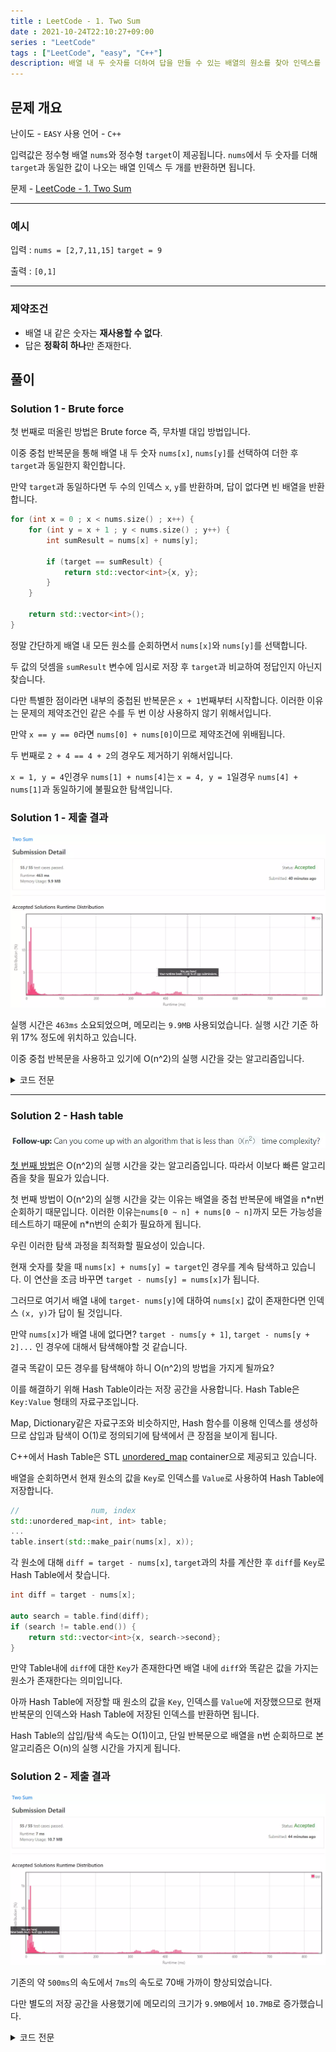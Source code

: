 ```yaml
---
title : LeetCode - 1. Two Sum
date : 2021-10-24T22:10:27+09:00
series : "LeetCode"
tags : ["LeetCode", "easy", "C++"]
description: 배열 내 두 숫자를 더하여 답을 만들 수 있는 배열의 원소를 찾아 인덱스를 반환해야 합니다.
---
```


## 문제 개요

난이도 - `EASY` 사용 언어 - `C++`

입력값은 정수형 배열 `nums`와 정수형 `target`이 제공됩니다.
`nums`에서 두 숫자를 더해 `target`과 동일한 값이 나오는 배열 인덱스 두 개를 반환하면 됩니다.

문제 - [LeetCode - 1. Two Sum](https://leetcode.com/problems/two-sum/)

- - -

### 예시

입력 : `nums = [2,7,11,15]` `target = 9`

출력 : `[0,1]`

- - -

### 제약조건

- 배열 내 같은 숫자는 **재사용할 수 없다**.
- 답은 **정확히 하나**만 존재한다.

## 풀이

### Solution 1 - Brute force

첫 번째로 떠올린 방법은 Brute force 즉, 무차별 대입 방법입니다.

이중 중첩 반복문을 통해 배열 내 두 숫자 `nums[x]`, `nums[y]`를 선택하여 더한 후 `target`과 동일한지 확인합니다.

만약 `target`과 동일하다면 두 수의 인덱스 `x`, `y`를 반환하며,
답이 없다면 빈 배열을 반환합니다.

```cpp
for (int x = 0 ; x < nums.size() ; x++) {
    for (int y = x + 1 ; y < nums.size() ; y++) {
        int sumResult = nums[x] + nums[y];

        if (target == sumResult) {
            return std::vector<int>{x, y};
        }
    }

    return std::vector<int>();
}
```

정말 간단하게 배열 내 모든 원소를 순회하면서 `nums[x]`와 `nums[y]`를 선택합니다.

두 값의 덧셈을 `sumResult` 변수에 임시로 저장 후 `target`과 비교하여 정답인지 아닌지 찾습니다.

다만 특별한 점이라면 내부의 중첩된 반복문은 `x + 1`번째부터 시작합니다. 이러한 이유는 문제의 제약조건인 같은 수를 두 번 이상 사용하지 않기 위해서입니다.

만약 `x == y == 0`라면 `nums[0] + nums[0]`이므로 제약조건에 위배됩니다.

두 번째로 `2 + 4 == 4 + 2`의 경우도 제거하기 위해서입니다.

`x = 1, y = 4`인경우 `nums[1] + nums[4]`는 `x = 4, y = 1`일경우 `nums[4] + nums[1]`과 동일하기에 불필요한 탐색입니다.

### Solution 1 - 제출 결과

![Solution 1 result](./assets/images/leet_code/two_sum/sol1_result.webp)

실행 시간은 `463ms` 소요되었으며, 메모리는 `9.9MB` 사용되었습니다. 실행 시간 기준 하위 17% 정도에 위치하고 있습니다.

이중 중첩 반복문을 사용하고 있기에 O(n^2)의 실행 시간을 갖는 알고리즘입니다.

<details>
<summary>코드 전문</summary>

```cpp
#include <iostream>
#include <vector>
#include <string>
#include <tuple>

class Solution
{
public:
    std::vector<int> Answer(std::vector<int>& nums, int target)
    {
        for (int x = 0 ; x < nums.size() ; x++)
        {
            for (int y = x + 1 ; y < nums.size() ; y++)
            {
                int sumResult = nums[x] + nums[y];

                if (target == sumResult)
                {
                    return std::vector<int>{x, y};
                }
            }
        }

        return std::vector<int>();
    }
};


int main(void)
{
    Solution sol;

    std::vector<std::tuple<std::vector<int>, int>> problems {
        std::make_tuple(std::vector<int>{2, 7, 11, 15}, 9),
        std::make_tuple(std::vector<int>{3, 2 ,4}, 6),
        std::make_tuple(std::vector<int>{3, 3}, 6)
    };

    for (auto problem : problems)
    {
        auto answer = sol.Answer(std::get<0>(problem), std::get<1>(problem));

        for (int num : answer)
        {
            std::cout << num << " ";
        }
        std::cout << std::endl;
    }

}
```

</details>

- - -

### Solution 2 - Hash table

![Follow-up](./assets/images/leet_code/two_sum/follow_up.webp)

[첫 번째 방법](#solution-1---brute-force)은 O(n^2)의 실행 시간을 갖는 알고리즘입니다. 따라서 이보다 빠른 알고리즘을 찾을 필요가 있습니다.

첫 번째 방법이 O(n^2)의 실행 시간을 갖는 이유는 배열을 중첩 반복문에 배열을 n\*n번 순회하기 때문입니다.
이러한 이유는`nums[0 ~ n] + nums[0 ~ n]`까지 모든 가능성을 테스트하기 때문에 n\*n번의 순회가 필요하게 됩니다.

우린 이러한 탐색 과정을 최적화할 필요성이 있습니다.

현재 숫자를 찾을 때 `nums[x] + nums[y] = target`인 경우를 계속 탐색하고 있습니다. 이 연산을 조금 바꾸면 `target - nums[y] = nums[x]`가 됩니다.

그러므로 여기서 배열 내에 `target- nums[y]`에 대하여 `nums[x]` 값이 존재한다면 인덱스 `(x, y)`가 답이 될 것입니다.

만약 `nums[x]`가 배열 내에 없다면? `target - nums[y + 1]`, `target - nums[y + 2]...` 인 경우에 대해서 탐색해야할 것 같습니다.

결국 똑같이 모든 경우를 탐색해야 하니 O(n^2)의 방법을 가지게 될까요?

이를 해결하기 위해 Hash Table이라는 저장 공간을 사용합니다. Hash Table은 `Key:Value` 형태의 자료구조입니다.

Map, Dictionary같은 자료구조와 비슷하지만, Hash 함수를 이용해 인덱스를 생성하므로 삽입과 탐색이 O(1)로 정의되기에 탐색에서 큰 장점을 보이게 됩니다.

C++에서 Hash Table은 STL [unordered_map](https://en.cppreference.com/w/cpp/container/unordered_map) container으로 제공되고 있습니다.

배열을 순회하면서 현재 원소의 값을 `Key`로 인덱스를 `Value`로 사용하여 Hash Table에 저장합니다.

```cpp
//                num, index
std::unordered_map<int, int> table;
...
table.insert(std::make_pair(nums[x], x));
```

각 원소에 대해 `diff = target - nums[x]`,  `target`과의 차를 계산한 후 `diff`를 `Key`로 Hash Table에서 찾습니다.

```cpp
int diff = target - nums[x];

auto search = table.find(diff);
if (search != table.end()) {
    return std::vector<int>{x, search->second};
}
```

만약 Table내에 `diff`에 대한 `Key`가 존재한다면 배열 내에 `diff`와 똑같은 값을 가지는 원소가 존재한다는 의미입니다.

아까 Hash Table에 저장할 때 원소의 값을 `Key`, 인덱스를 `Value`에 저장했으므로 현재 반복문의 인덱스와 Hash Table에 저장된 인덱스를 반환하면 됩니다.

Hash Table의 삽입/탐색 속도는 O(1)이고, 단일 반복문으로 배열을 n번 순회하므로 본 알고리즘은 O(n)의 실행 시간을 가지게 됩니다.

### Solution 2 - 제출 결과

![Solution 2 result](./assets/images/leet_code/two_sum/sol2_result.webp)

기존의 약 `500ms`의 속도에서 `7ms`의 속도로 70배 가까이 향상되었습니다.

다만 별도의 저장 공간을 사용했기에 메모리의 크기가 `9.9MB`에서 `10.7MB`로 증가했습니다.

<details>
<summary>코드 전문</summary>

```cpp
#include <iostream>
#include <vector>
#include <string>
#include <tuple>
#include <unordered_map>

class Solution
{
public:
    std::vector<int> Answer(std::vector<int>& nums, int target)
    {
        //                num, index
        std::unordered_map<int, int> table;

        for (int x = 0 ; x < nums.size() ; x++)
        {
            int diff = target - nums[x];

            auto search = table.find(diff);
            if (search != table.end())
            {
                return std::vector<int>{x, search->second};
            }

            table.insert(std::make_pair(nums[x], x));
        }

        return std::vector<int>();
    }
};


int main(void)
{
    Solution sol;

    std::vector<std::tuple<std::vector<int>, int>> problems {
        std::make_tuple(std::vector<int>{2, 7, 11, 15}, 9),
        std::make_tuple(std::vector<int>{3, 2 ,4}, 6),
        std::make_tuple(std::vector<int>{3, 3}, 6)
    };

    for (auto problem : problems)
    {
        auto answer = sol.Answer(std::get<0>(problem), std::get<1>(problem));

        for (int num : answer)
        {
            std::cout << num << " ";
        }
        std::cout << std::endl;
    }

}
```

</details>
